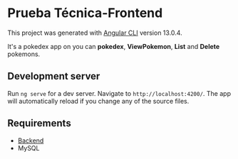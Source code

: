 # Prueba Técnica-Frontend

This project was generated with [Angular CLI](https://github.com/angular/angular-cli) version 13.0.4.

It's a pokedex app on you can **pokedex**, **ViewPokemon**, **List** and **Delete** pokemons.

## Development server

Run `ng serve` for a dev server. Navigate to `http://localhost:4200/`. The app will automatically reload if you change any of the source files.

## Requirements

- [Backend](https://github.com/sergiomesasyelamos2000/pokedex_backend.git)
- MySQL
